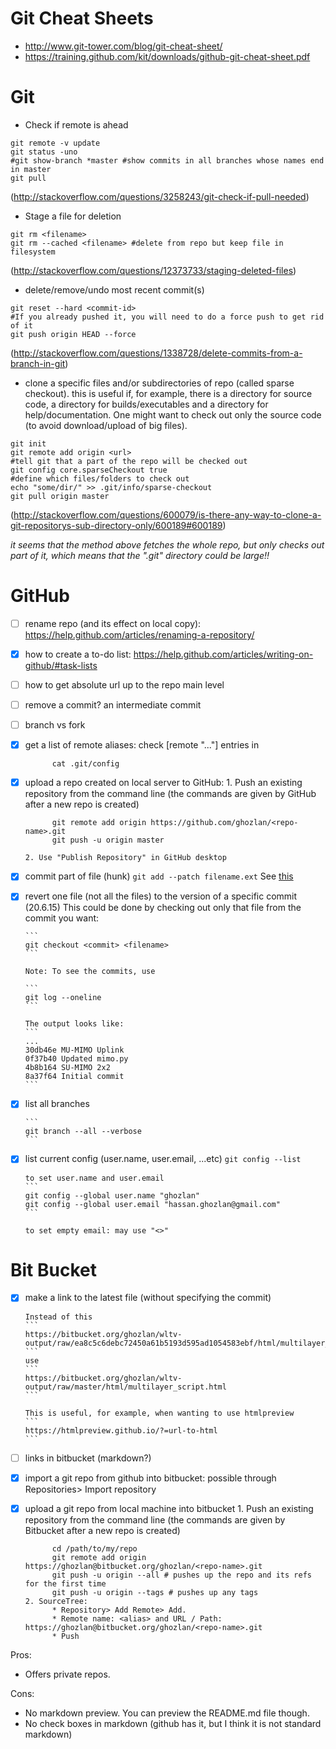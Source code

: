 # Git Cheat Sheets

* http://www.git-tower.com/blog/git-cheat-sheet/
* https://training.github.com/kit/downloads/github-git-cheat-sheet.pdf

# Git

* Check if remote is ahead
```
git remote -v update
git status -uno
#git show-branch *master #show commits in all branches whose names end in master
git pull
```
(http://stackoverflow.com/questions/3258243/git-check-if-pull-needed)

* Stage a file for deletion
```
git rm <filename>
git rm --cached <filename> #delete from repo but keep file in filesystem
```
(http://stackoverflow.com/questions/12373733/staging-deleted-files)

* delete/remove/undo most recent commit(s)

```
git reset --hard <commit-id>
#If you already pushed it, you will need to do a force push to get rid of it
git push origin HEAD --force
```
(http://stackoverflow.com/questions/1338728/delete-commits-from-a-branch-in-git)

* clone a specific files and/or subdirectories of repo (called sparse checkout). this is useful if, for example, there is a directory for source code, a directory for builds/executables and a directory for help/documentation. One might want to check out only the source code (to avoid download/upload of big files).

```
git init
git remote add origin <url>
#tell git that a part of the repo will be checked out 
git config core.sparseCheckout true
#define which files/folders to check out
echo "some/dir/" >> .git/info/sparse-checkout
git pull origin master
```
(http://stackoverflow.com/questions/600079/is-there-any-way-to-clone-a-git-repositorys-sub-directory-only/600189#600189)

*it seems that the method above fetches the whole repo, but only checks out part of it, which means that the ".git" directory could be large!!*

# GitHub
- [ ] rename repo (and its effect on local copy): https://help.github.com/articles/renaming-a-repository/
- [x] how to create a to-do list: https://help.github.com/articles/writing-on-github/#task-lists
- [ ] how to get absolute url up to the repo main level
- [ ] remove a commit? an intermediate commit
- [ ] branch vs fork
- [x] get a list of remote aliases: check [remote "..."] entries in
      
           
            cat .git/config
           
- [x] upload a repo created on local server to GitHub:
      1. Push an existing repository from the command line (the commands are given by GitHub after a new repo is created)

            git remote add origin https://github.com/ghozlan/<repo-name>.git
            git push -u origin master
                  
      2. Use "Publish Repository" in GitHub desktop
 
- [x] commit part of file (hunk)
      ```
      git add --patch filename.ext
      ```
      See [this](http://stackoverflow.com/questions/1085162/commit-only-part-of-a-file-in-git)
      
- [x] revert one file (not all the files) to the version of a specific commit (20.6.15)
      This could be done by checking out only that file from the commit you want:
      
      ```
      git checkout <commit> <filename>
      ```
      
      Note: To see the commits, use
      
      ```
      git log --oneline
      ```

      The output looks like:
      ```
      ...
      30db46e MU-MIMO Uplink
      0f37b40 Updated mimo.py
      4b8b164 SU-MIMO 2x2
      8a37f64 Initial commit
      ```
- [x] list all branches

      ```
      git branch --all --verbose
      ```
- [x] list current config (user.name, user.email, ...etc)
      ```
      git config --list
      ```
      
      to set user.name and user.email
      ```
      git config --global user.name "ghozlan"
      git config --global user.email "hassan.ghozlan@gmail.com"
      ```
      
      to set empty email: may use "<>"

# Bit Bucket
- [x] make a link to the latest file (without specifying the commit)
      
      Instead of this
      ```
      https://bitbucket.org/ghozlan/wltv-output/raw/ea8c5c6debc72450a61b5193d595ad1054583ebf/html/multilayer_script.html
      ```
      use
      ```
      https://bitbucket.org/ghozlan/wltv-output/raw/master/html/multilayer_script.html
      ```
      
      This is useful, for example, when wanting to use htmlpreview
      ```
      https://htmlpreview.github.io/?=url-to-html
      ```
 
- [ ] links in bitbucket (markdown?)
- [x] import a git repo from github into bitbucket: possible through Repositories> Import repository
- [x] upload a git repo from local machine into bitbucket
      1.  Push an existing repository from the command line (the commands are given by Bitbucket after a new repo is created)
            
            cd /path/to/my/repo
            git remote add origin https://ghozlan@bitbucket.org/ghozlan/<repo-name>.git
            git push -u origin --all # pushes up the repo and its refs for the first time
            git push -u origin --tags # pushes up any tags
      2. SourceTree: 
            * Repository> Add Remote> Add. 
            * Remote name: <alias> and URL / Path: https://ghozlan@bitbucket.org/ghozlan/<repo-name>.git
            * Push

Pros:
* Offers private repos.

Cons:
* No markdown preview. You can preview the README.md file though.
* No check boxes in markdown (github has it, but I think it is not standard markdown)

